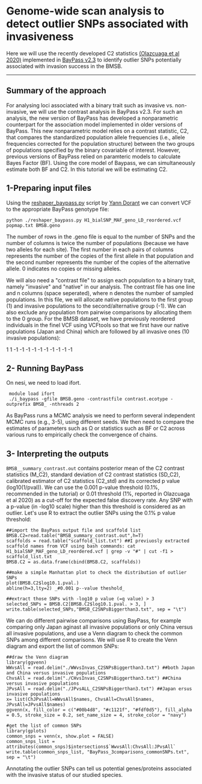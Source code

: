 # Genome-wide scan analysis to detect outlier SNPs associated with invasiveness

Here we will use the recently developed C2 statistics <a href="https://academic.oup.com/mbe/article/37/8/2369/5821433" title="(Olazcuaga et al 2020)">(Olazcuaga et al 2020)</a> implemented in <a href="http://www1.montpellier.inra.fr/CBGP/software/baypass/" title="BayPass v2.3">BayPass v2.3</a> to identify outlier SNPs potentially associated with invasion success in the BMSB. 

***

## Summary of the approach
For analysing loci associated with a binary trait such as invasive vs. non-invasive, we will use the contrast analysis in BayPass v2.3.
For such an analysis, the new version of BayPass has developed a nonparametric counterpart for the association model implemented in older versions of BayPass.
This new nonparametric model relies on a contrast statistic, C2, that compares the standardized population allele frequencies (i.e., allele frequencies corrected for the
population structure) between the two groups of populations specified by the binary covariable of interest. However, previous versions of BayPass relied on paramteric models to calculate Bayes Factor (BF). Using the core model of Baypass, we can simultaneously estimate both BF and C2. In this tutorial we will be estimating C2.
 
 
## 1-Preparing input files

Using the <a href="https://gitlab.com/YDorant/Toolbox/-/blob/master/reshaper_baypass.py" title="reshaper_baypass.py">reshaper_baypass.py</a> script by <a href="https://gitlab.com/YDorant/Toolbox" title="Yann Dorant">Yann Dorant</a> we can convert VCF to the appropriate BayPass genotype file:

`python ./reshaper_baypass.py H1_bialSNP_MAF_geno_LD_reordered.vcf popmap.txt BMSB.geno`

The number of rows in the .geno file is equal to the number of SNPs and the number of columns is twice the number of populations (because we have two alleles for each site). The first number in each pairs of columns represents the number of the copies of the first allele in that population and the second number represents the number of the copies of the alternative allele. 0 indicates no copies or missing alleles.

We will also need a "contrast file" to assign each population to a binary trait, namely "invasive" and "native" in our analysis. The contrast file has one line and n columns (space seperated), where n denotes the number of sampled populations. In this file, we will allocate native populations to the first group (1) and invasive populations to the second/alternative group (-1). We can also exclude any population from pairwise comparisons by allocating them to the 0 group.
For the BMSB dataset, we have previously reordered individuals in the finel VCF using VCFtools so that we first have our native populations (Japan and China) which are followed by all invasive ones (10 invasive populations):

1 1 -1 -1 -1 -1 -1 -1 -1 -1 -1 -1


## 2- Running BayPass

On nesi, we need to load ifort.

```
 module load ifort
 ./i_baypass -gfile BMSB.geno -contrastfile contrast.ecotype -outprefix BMSB_ -nthreads 2
 ```



As BayPass runs a MCMC analysis we need to perform several independent MCMC runs (e.g., 3-5), using different seeds. We then need to compare the estimates of parameters such as Ω or statistics such as BF or C2 across various runs to empirically check the convergence of chains.


## 3- Interpreting the outputs

`BMSB__summary_contrast.out` contains posterior mean of the C2 contrast statistics (M_C2), standard deviation of C2 contrast statistics (SD_C2), calibrated estimator of C2 statistics (C2_std) and its corrected p value (log10(1/pval)). We can use the 0.001 p-value threshold (0.1%, recommended in the tutorial) or 0.01 threshold (1%, reported in Olazcuaga et al 2020) as a cut-off for the expected false discovery rate. Any SNP with a p-value (in -log10 scale) higher than this threshold is considered as an outlier. Let's use R to extract the outlier SNPs using the 0.1% p value threshold:

```
##import the BayPass output file and scaffold list
BMSB.C2=read.table("BMSB_summary_contrast.out",h=T)
scaffolds = read.table("scaffold_list.txt") ##I previuosly extracted scaffold names from VCF using bash commands: cat H1_bialSNP_MAF_geno_LD_reordered.vcf | grep -v "#" | cut -f1 > scaffold_list.txt
BMSB.C2 = as.data.frame(cbind(BMSB.C2, scaffolds))

##make a simple Manhattan plot to check the distribution of outlier SNPs
plot(BMSB.C2$log10.1.pval.)
abline(h=3,lty=2) _#0.001 p--value theshold_

##extract those SNPs with -log10 p value (=q value) > 3
selected_SNPs = BMSB.C2[BMSB.C2$log10.1.pval. > 3, ]
write.table(selected_SNPs,"BMSB_C2SNPsBiggerthan3.txt", sep = "\t")
```


We can do different pairwise comparisons using BayPass, for example comparing only Japan aginast all invasive populations or only China versus all invasive populations, and use a Venn diagram to check the common SNPs among different comparisons. We will use R to create the Venn diagram and export the list of common SNPs:

```
##draw the Venn diagram
library(ggvenn)
WWvsAll = read.delim("./WWvsInvas_C2SNPsBiggerthan3.txt") ##both Japan and China versus invasive populations
ChvsAll = read.delim("./CHvsInvas_C2SNPsBiggerthan3.txt") ##China versus invasive populations
JPvsAll = read.delim("./JPvsALL_C2SNPsBiggerthan3.txt") ##Japan ersus invasive populations
x= list(ChJPvsAll=WWvsAll$names, ChvsAll=ChvsAll$names, JPvsAll=JPvsAll$names)
ggvenn(x, fill_color = c("#00b4d8", "#c1121f", "#fdf0d5"), fill_alpha = 0.5, stroke_size = 0.2, set_name_size = 4, stroke_color = "navy")

#get the list of common SNPs
library(gplots)
common_snps = venn(x, show.plot = FALSE)
common_snps_list = attributes(common_snps)$intersections$`WwvsAll:ChvsAll:JPvsAll`
write.table(common_snps_list, "BayPass_3comparisons_commonSNPs.txt", sep = "\t")
```

Annotating the outlier SNPs can tell us potential genes/proteins associated with the invasive status of our studied species.
